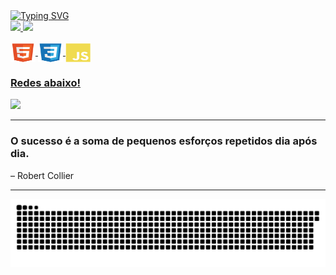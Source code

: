  <a href="https://git.io/typing-svg">
  <img src="https://readme-typing-svg.herokuapp.com?font=Hind&weight=500&size=30&duration=4000&pause=2000&color=4b76cc&center=true&vCenter=true&random=false&width=560&height=59&lines=Ol%C3%A1!+Seja+bem-vindo(a)+ao+meu+Perfil+%F0%9F%91%8B" alt="Typing SVG">
  </a>

 <div>
   <a href="https://github.com/MichaelGITHUBS">
   <img height="180em" src="https://github-readme-stats.vercel.app/api?username=MichaelGITHUBS&show_icons=true&theme=tokyonight&include_all_commits=true&count_private=true"/>
   <img height="180em" src="https://github-readme-stats.vercel.app/api/top-langs/?username=MichaelGITHUBS&layout=compact&langs_count=6&theme=tokyonight"/>
</div>
    
<div style="display: inline_block"><br>
  <img align="center" alt="HTML" height="30" width="40" src="https://raw.githubusercontent.com/devicons/devicon/master/icons/html5/html5-original.svg">
  <img align="center" alt="CSS" height="30" width="40" src="https://raw.githubusercontent.com/devicons/devicon/master/icons/css3/css3-original.svg">
  <img align="center" alt="Js" height="30" width="40" src="https://raw.githubusercontent.com/devicons/devicon/master/icons/javascript/javascript-plain.svg">
</div>
 

### Redes abaixo! 
<div> 
  <a href = "mailto:miguelmotaitz@gmail.com"><img src="https://img.shields.io/badge/-Gmail-%23333?style=for-the-badge&logo=gmail&logoColor=white" target="_blank"></a>
</div>

---

 ### O sucesso é a soma de pequenos esforços repetidos dia após dia.
 – Robert Collier

---

<p>
  <img alt="GitHub Activity Graph" src="https://raw.githubusercontent.com/ryanbritodev/ryanbritodev/output/github-contribution-grid-snake.svg">
</p>
